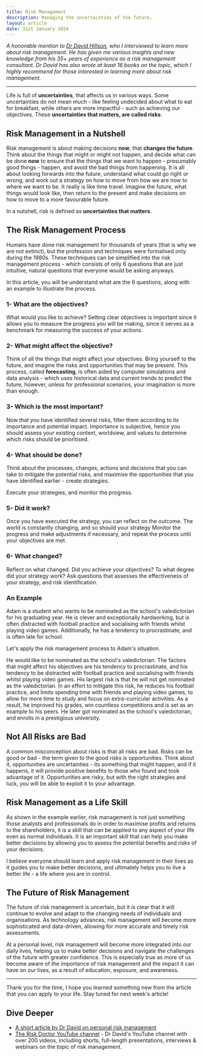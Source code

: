```yaml
---
title: Risk Management
description: Managing the uncertainties of the future.
layout: article
date: 31st January 2024
---
```


*A honorable mention to [Dr David Hillson](https://risk-doctor.com), who I interviewed to learn more about risk management. He has given me various insights and new knowledge from his 35+ years of experience as a risk management consultant. Dr David has also wrote at least 16 books on the topic, which I highly recommend for those interested in learning more about risk management.*

---

Life is full of **uncertainties**, that affects us in various ways. Some uncertainties do not mean much - like feeling undecided about what to eat for breakfast, while others are more impactful - such as achieving our objectives. These **uncertainties that matters, are called risks**.

## Risk Management in a Nutshell

Risk management is about making decisions **now**, that **changes the future**. Think about the things that might or might not happen, and decide what can be done **now** to ensure that the things that we want to happen - presumably good things - happen, and avoid the bad things from happening. It is all about looking forwards into the future, understand what could go right or wrong, and work out a strategy on how to move from how we are now to where we want to be. It really is like time travel. Imagine the future, what things would look like, then return to the present and make decisions on how to move to a more favourable future.

In a nutshell, risk is defined as **uncertainties that matters**.

## The Risk Management Process

Humans have done risk management for thousands of years (that is why we are not extinct), but the profession and techniques were formalised only during the 1980s. These techniques can be simplified into the risk management process - which consists of only 6 questions that are just intuitive, natural questions that everyone would be asking anyways.

In this article, you will be understand what are the 6 questions, along with an example to illustrate the process.

### 1- What are the objectives?

What would you like to achieve? Setting clear objectives is important since it allows you to measure the progress you will be making, since it serves as a benchmark for measuring the success of your actions.

### 2- What might affect the objective?

Think of all the things that might affect your objectives. Bring yourself to the future, and imagine the risks and opportunities that may be present. This process, called **forecasting**, is often aided by computer simulations and data analysis - which uses historical data and current trends to predict the future, however, unless for professional scenarios, your imagination is more than enough.

### 3- Which is the most important?

Now that you have identified several risks, filter them according to its importance and potential impact. Importance is subjective, hence you should assess your existing context, worldview, and values to determine which risks should be prioritised.

### 4- What should be done?

Think about the processes, changes, actions and decisions that you can take to mitigate the potential risks, and maximise the opportunities that you have identified earlier - create strategies.

Execute your strategies, and monitor the progress.

### 5- Did it work?

Once you have executed the strategy, you can reflect on the outcome. The world is constantly changing, and so should your strategy Monitor the progress and make adjustments if necessary, and repeat the process until your objectives are met.

### 6- What changed?

Reflect on what changed. Did you achieve your objectives? To what degree did your strategy work? Ask questions that assesses the effectiveness of your strategy, and risk identification.

### An Example

Adam is a student who wants to be nominated as the school's valedictorian for his graduating year. He is clever and exceptionally hardworking, but is often distracted with football practice and socialising with friends whilst playing video games. Additionally, he has a tendency to procrastinate, and is often late for school.

Let's apply the risk management process to Adam's situation.

He would like to be nominated as the school's valedictorian. The factors that might affect his objectives are his tendency to procrastinate, and his tendency to be distracted with football practice and socialising with friends whilst playing video games. His largest risk is that he will not get nominated as the valedictorian. In an effort to mitigate this risk, he reduces his football practice, and limits spending time with friends and playing video games, to allow for more time to study and focus on extra-curricular activities. As a result, he improved his grades, win countless competitions and is set as an example to his peers. He later got nominated as the school's valedictorian, and enrolls in a prestigious university.

## Not All Risks are Bad

A common misconception about risks is that all risks are bad. Risks can be good or bad - the term given to the good risks is opportunities. Think about it, opportunities are uncertainties - its something that might happen, and if it happens, it will provide positive benefits to those who found and took advantage of it. Opportunities are risky, but with the right strategies and luck, you will be able to exploit it to your advantage.

## Risk Management as a Life Skill

As shown in the example earlier, risk management is not just something those analysts and professionals do in order to maximise profits and returns to the shareholders, it is a skill that can be applied to any aspect of your life even as normal individuals. It is an important skill that can help you make better decisions by allowing you to assess the potential benefits and risks of your decisions.

I believe everyone should learn and apply risk management in their lives as it guides you to make better decisions, and ultimately helps you to live a better life - a life where you are in control.

## The Future of Risk Management

The future of risk management is uncertain, but it is clear that it will continue to evolve and adapt to the changing needs of individuals and organisations. As technology advances, risk management will become more sophisticated and data-driven, allowing for more accurate and timely risk assessments.

At a personal level, risk management will become more integrated into our daily lives, helping us to make better decisions and navigate the challenges of the future with greater confidence. This is especially true as more of us become aware of the importance of risk management and the impact it can have on our lives, as a result of education, exposure, and awareness.

---

Thank you for the time, I hope you learned something new from the article that you can apply to your life. Stay tuned for next week's article!

## Dive Deeper

- [A short article by Dr David on personal risk management](https://risk-doctor.com/wp-content/uploads/2020/06/19-Personal-risk-management.pdf)
- [The Risk Doctor YouTube channel](https://www.youtube.com/RiskDoctorVideo) - Dr David's YouTube channel with over 200 videos, including shorts, full-length presentations, interviews & webinars on the topic of risk management.
